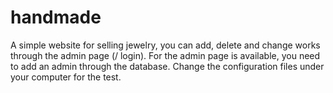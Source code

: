 # handmade
A simple website for selling jewelry, you can add, delete and change works through the admin page (/ login). For the admin page is available, you need to add an admin through the database. Change the configuration files under your computer for the test.
